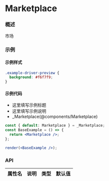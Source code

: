 
# Marketplace


### 概述

市场


### 示例


#### 示例样式

```scss
.example-driver-preview {
  background: #f6f7f9;
}
```

#### 示例代码

- 这里填写示例标题
- 这里填写示例说明
- _Marketplace(@components/Marketplace)

```jsx
const { default: Marketplace } = _Marketplace;
const BaseExample = () => {
  return <Marketplace />;
};

render(<BaseExample />);

```


### API

|属性名|说明|类型|默认值|
|  ---  | ---  | --- | --- |


